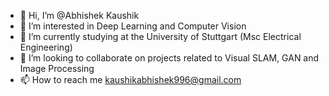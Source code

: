 - 👋 Hi, I’m @Abhishek Kaushik
- 👀 I’m interested in Deep Learning and Computer Vision
- 🌱 I’m currently studying at the University of Stuttgart (Msc Electrical Engineering)
- 💞️ I’m looking to collaborate on projects related to Visual SLAM, GAN and Image Processing
- 📫 How to reach me kaushikabhishek996@gmail.com

<!---
AbhishekKaushikCV/AbhishekKaushikCV is a ✨ special ✨ repository because its `README.md` (this file) appears on your GitHub profile.
You can click the Preview link to take a look at your changes.
--->
